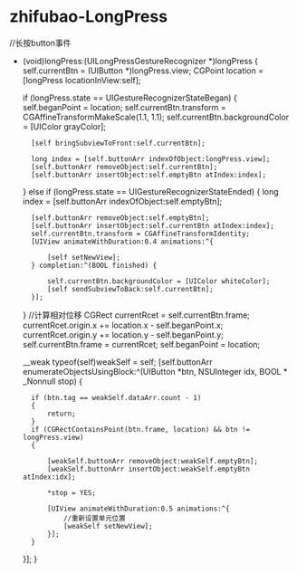 # zhifubao-LongPress
//长按button事件
- (void)longPress:(UILongPressGestureRecognizer *)longPress
{
    self.currentBtn = (UIButton *)longPress.view;
    CGPoint location = [longPress locationInView:self];
    
    if (longPress.state == UIGestureRecognizerStateBegan)
    {
        self.beganPoint = location;
        self.currentBtn.transform = CGAffineTransformMakeScale(1.1, 1.1);
        self.currentBtn.backgroundColor = [UIColor grayColor];
        
        [self bringSubviewToFront:self.currentBtn];
        
        long index = [self.buttonArr indexOfObject:longPress.view];
        [self.buttonArr removeObject:self.currentBtn];
        [self.buttonArr insertObject:self.emptyBtn atIndex:index];
    }
    else if (longPress.state == UIGestureRecognizerStateEnded)
    {
        long index = [self.buttonArr indexOfObject:self.emptyBtn];
        
        [self.buttonArr removeObject:self.emptyBtn];
        [self.buttonArr insertObject:self.currentBtn atIndex:index];
        self.currentBtn.transform = CGAffineTransformIdentity;
        [UIView animateWithDuration:0.4 animations:^{
            
            [self setNewView];
        } completion:^(BOOL finished) {
            
            self.currentBtn.backgroundColor = [UIColor whiteColor];
            [self sendSubviewToBack:self.currentBtn];
        }];
    }
    //计算相对位移
    CGRect currentRcet = self.currentBtn.frame;
    currentRcet.origin.x += location.x - self.beganPoint.x;
    currentRcet.origin.y += location.y - self.beganPoint.y;
    self.currentBtn.frame = currentRcet;
    self.beganPoint = location;
    
    __weak typeof(self)weakSelf = self;
    [self.buttonArr enumerateObjectsUsingBlock:^(UIButton *btn, NSUInteger idx, BOOL * _Nonnull stop) {
        
        if (btn.tag == weakSelf.dataArr.count - 1)
        {
            return;
        }
        if (CGRectContainsPoint(btn.frame, location) && btn != longPress.view)
        {
            
            [weakSelf.buttonArr removeObject:weakSelf.emptyBtn];
            [weakSelf.buttonArr insertObject:weakSelf.emptyBtn atIndex:idx];
            
            *stop = YES;
            
            [UIView animateWithDuration:0.5 animations:^{
                //重新设置单元位置
                [weakSelf setNewView];
            }];
        }
    }];
}
